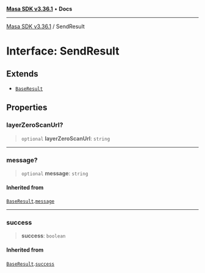 [**Masa SDK v3.36.1**](../README.md) • **Docs**

***

[Masa SDK v3.36.1](../globals.md) / SendResult

# Interface: SendResult

## Extends

- [`BaseResult`](BaseResult.md)

## Properties

### layerZeroScanUrl?

> `optional` **layerZeroScanUrl**: `string`

***

### message?

> `optional` **message**: `string`

#### Inherited from

[`BaseResult`](BaseResult.md).[`message`](BaseResult.md#message)

***

### success

> **success**: `boolean`

#### Inherited from

[`BaseResult`](BaseResult.md).[`success`](BaseResult.md#success)

